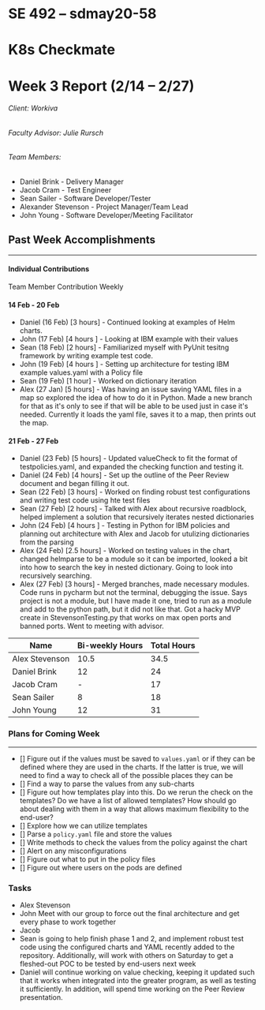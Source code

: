 ﻿SE 492 – sdmay20-58
===
# K8s Checkmate
# Week 3 Report (2/14 – 2/27)
###### Client: Workiva
###### Faculty Advisor: Julie Rursch
###### Team Members:
- Daniel Brink - Delivery Manager
- Jacob Cram - Test Engineer
- Sean Sailer - Software Developer/Tester
- Alexander Stevenson - Project Manager/Team Lead
- John Young - Software Developer/Meeting Facilitator


## Past Week Accomplishments
---
#### Individual Contributions
Team Member Contribution Weekly


#### 14 Feb - 20 Feb
- Daniel (16 Feb) [3 hours] - Continued looking at examples of Helm charts.
- John (17 Feb) [4 hours ] - Looking at IBM example with their values
- Sean (18 Feb) [2 hours] - Familiarized myself with PyUnit tesitng framework by writing example test code.
- John (19 Feb) [4 hours ] - Setting up architecture for testing IBM example values.yaml with a Policy file
- Sean (19 Feb) [1 hour] - Worked on dictionary iteration
- Alex (27 Jan) [5 hours] - Was having an issue saving YAML files in a map so explored the idea of how to do it in Python. Made a new branch for that as it's only to see if that will be able to be used just in case it's needed. Currently it loads the yaml file, saves it to a map, then prints out the map.





#### 21 Feb - 27 Feb
- Daniel (23 Feb) [5 hours] - Updated valueCheck to fit the format of testpolicies.yaml, and expanded the checking function and testing it.
- Daniel (24 Feb) [4 hours] - Set up the outline of the Peer Review document and began filling it out.
- Sean (22 Feb) [3 hours] - Worked on finding robust test configurations and writing test code using hte test files
- Sean (27 Feb) [2 hours] - Talked with Alex about recursive roadblock, helped implement a solution that recursively iterates nested dictionaries
- John (24 Feb) [4 hours ] - Testing in Python for IBM policies and planning out architecture with Alex and Jacob for utulizing dictionaries from the parsing
- Alex (24 Feb) [2.5 hours] - Worked on testing values in the chart, changed helmparse to be a module so it can be imported, looked a bit into how to search the key in nested dictionary. Going to look into recursively searching.
- Alex (27 Feb) [3 hours] - Merged branches, made necessary modules. Code runs in pycharm but not the terminal, debugging the issue. Says project is not a module, but I have made it one, tried to run as a module and add to the python path, but it did not like that. Got a hacky MVP create in StevensonTesting.py that works on max open ports and banned ports. Went to meeting with advisor.



| Name  | Bi-weekly Hours | Total Hours  |
|---|---|---|
| Alex Stevenson  | 10.5  | 34.5  |
| Daniel Brink  | 12  | 24  |
| Jacob Cram  | -  |  17 |
| Sean Sailer  | 8  | 18  |
| John Young  | 12  | 31 |


### Plans for Coming Week
---
- [] Figure out if the values must be saved to `values.yaml` or if they can be defined where they are used in the charts. If the latter is true, we will need to find a way to check all of the possible places they can be
- [] Find a way to parse the values from any sub-charts
- [] Figure out how templates play into this. Do we rerun the check on the templates? Do we have a list of allowed templates? How should go about dealing with them in a way that allows maximum flexibility to the end-user?
- [] Explore how we can utilize templates
- [] Parse a `policy.yaml` file and store the values
- [] Write methods to check the values from the policy against the chart
- [] Alert on any misconfigurations
- [] Figure out what to put in the policy files
- [] Figure out where users on the pods are defined

### Tasks 

- Alex Stevenson 
- John Meet with our group to force out the final architecture and get every phase to work together
- Jacob 
- Sean is going to help finish phase 1 and 2, and implement robust test code using the configured charts and YAML recently added to the repository. Additionally, will work with others on Saturday to get a fleshed-out POC to be tested by end-users next week 
- Daniel will continue working on value checking, keeping it updated such that it works when integrated into the greater program, as well as testing it sufficiently.  In addition, will spend time working on the Peer Review presentation.
